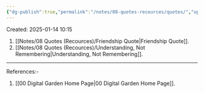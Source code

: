 ```yaml
---
{"dg-publish":true,"permalink":"/notes/08-quotes-recources/quotes/","updated":"2025-01-14T22:04:42.758+05:30"}
---
```


Created: 2025-01-14 10:15

1. [[Notes/08 Quotes (Recources)/Friendship Quote\|Friendship Quote]].
2. [[Notes/08 Quotes (Recources)/Understanding, Not Remembering\|Understanding, Not Remembering]].

---

References:-
1. [[00 Digital Garden Home Page\|00 Digital Garden Home Page]].